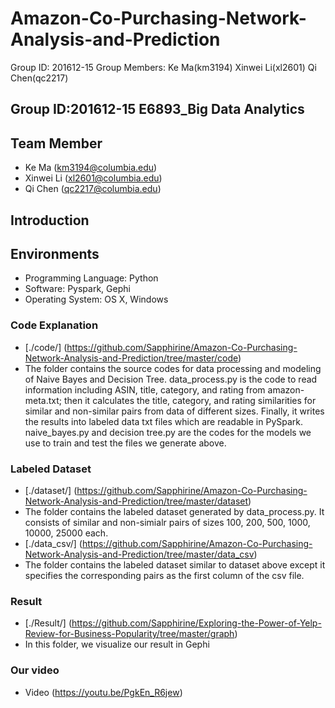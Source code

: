 # Amazon-Co-Purchasing-Network-Analysis-and-Prediction
Group ID: 201612-15 Group Members: Ke Ma(km3194) Xinwei Li(xl2601) Qi Chen(qc2217)


## Group ID:201612-15 E6893_Big Data Analytics

## Team Member 
+ Ke Ma  (km3194@columbia.edu)
+ Xinwei Li (xl2601@columbia.edu)
+ Qi Chen (qc2217@columbia.edu)

## Introduction


## Environments

+ Programming Language: Python
+ Software: Pyspark, Gephi
+ Operating System: OS X, Windows


### Code Explanation
+ [./code/]
  (https://github.com/Sapphirine/Amazon-Co-Purchasing-Network-Analysis-and-Prediction/tree/master/code)
+ The folder contains the source codes for data processing and modeling of Naive Bayes and Decision Tree. data_process.py is the code to read information including ASIN, title, category, and rating from amazon-meta.txt; then it calculates the title, category, and rating similarities for similar and non-similar pairs from data of different sizes. Finally, it writes the results into labeled data txt files which are readable in PySpark. naive_bayes.py and decision tree.py are the codes for the models we use to train and test the files we generate above.

### Labeled Dataset
+ [./dataset/]
  (https://github.com/Sapphirine/Amazon-Co-Purchasing-Network-Analysis-and-Prediction/tree/master/dataset)
+ The folder contains the labeled dataset generated by data_process.py. It consists of similar and non-simialr pairs of sizes 100, 200, 500, 1000, 10000, 25000 each. 
+ [./data_csv/]
  (https://github.com/Sapphirine/Amazon-Co-Purchasing-Network-Analysis-and-Prediction/tree/master/data_csv)
+ The folder contains the labeled dataset similar to dataset above except it specifies the corresponding pairs as the first column of the csv file.

### Result
+ [./Result/]
  (https://github.com/Sapphirine/Exploring-the-Power-of-Yelp-Review-for-Business-Popularity/tree/master/graph)
+ In this folder, we visualize our result in Gephi

### Our video
+ Video (https://youtu.be/PgkEn_R6jew)
